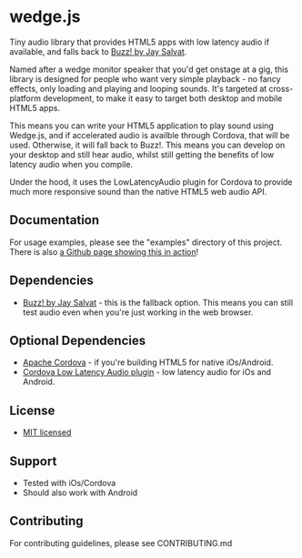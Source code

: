 wedge.js
========

Tiny audio library that provides HTML5 apps with low latency audio if available,
and falls back to [Buzz! by Jay Salvat](https://github.com/jaysalvat/buzz).

Named after a wedge monitor speaker that you'd get onstage at a gig, this library
is designed for people who want very simple playback - no fancy effects, only
loading and playing and looping sounds. It's targeted at cross-platform development,
to make it easy to target both desktop and mobile HTML5 apps.

This means you can write your HTML5 application to play sound using Wedge.js, and if
accelerated audio is availble through Cordova, that will be used. Otherwise,
it will fall back to Buzz!. This means you can develop on your desktop and
still hear audio, whilst still getting the benefits of low latency audio
when you compile.
 
Under the hood, it uses the LowLatencyAudio plugin for Cordova to provide much more responsive sound than the native HTML5 web audio API.

Documentation
-------------

For usage examples, please see the "examples" directory of this project. There is also <a href="http://boxuk.github.com/wedge.js/">a Github page showing this in action</a>!
 
Dependencies
------------

 * [Buzz! by Jay Salvat](https://github.com/jaysalvat/buzz) - this is the fallback option. This means
  you can still test audio even when you're just working in the web browser.
 
Optional Dependencies
---------------------

 * [Apache Cordova](http://cordova.apache.org/) - if you're building HTML5 for native iOs/Android.
 * [Cordova Low Latency Audio plugin](https://github.com/phonegap/phonegap-plugins/tree/master/iPhone/LowLatencyAudio) - low latency audio for iOs and Android.
 
License
-------
 * [MIT licensed](LICENSE-MIT)
 
Support
-------

 * Tested with iOs/Cordova
 * Should also work with Android

Contributing
------------
For contributing guidelines, please see CONTRIBUTING.md